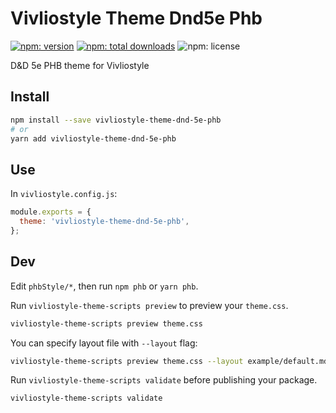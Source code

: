 # Vivliostyle Theme Dnd5e Phb

[![npm: version](https://flat.badgen.net/npm/v/vivliostyle-theme-dnd-5e-phb)](https://npmjs.com/package/vivliostyle-theme-dnd-5e-phb)
[![npm: total downloads](https://flat.badgen.net/npm/dt/vivliostyle-theme-dnd-5e-phb)](https://npmjs.com/package/vivliostyle-theme-dnd-5e-phb)
![npm: license](https://flat.badgen.net/npm/license/vivliostyle-theme-dnd-5e-phb)

D&D 5e PHB theme for Vivliostyle

## Install

```bash
npm install --save vivliostyle-theme-dnd-5e-phb
# or
yarn add vivliostyle-theme-dnd-5e-phb
```

## Use

In `vivliostyle.config.js`:

```js
module.exports = {
  theme: 'vivliostyle-theme-dnd-5e-phb',
};
```

## Dev
Edit `phbStyle/*`, then run `npm phb` or `yarn phb`.

Run `vivliostyle-theme-scripts preview` to preview your `theme.css`.

```bash
vivliostyle-theme-scripts preview theme.css
```

You can specify layout file with `--layout` flag:

```bash
vivliostyle-theme-scripts preview theme.css --layout example/default.md
```

Run `vivliostyle-theme-scripts validate` before publishing your package.

```bash
vivliostyle-theme-scripts validate
```

